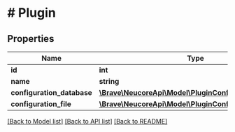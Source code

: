 # # Plugin

## Properties

Name | Type | Description | Notes
------------ | ------------- | ------------- | -------------
**id** | **int** |  |
**name** | **string** |  |
**configuration_database** | [**\Brave\NeucoreApi\Model\PluginConfigurationDatabase**](PluginConfigurationDatabase.md) |  | [optional]
**configuration_file** | [**\Brave\NeucoreApi\Model\PluginConfigurationFile**](PluginConfigurationFile.md) |  | [optional]

[[Back to Model list]](../../README.md#models) [[Back to API list]](../../README.md#endpoints) [[Back to README]](../../README.md)
